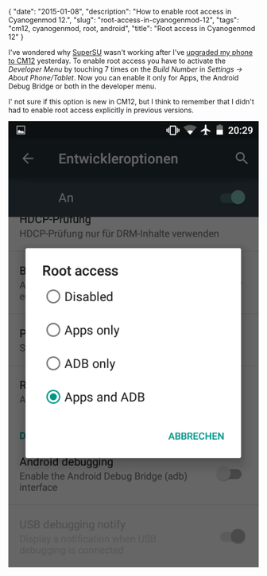 {
    "date": "2015-01-08",
    "description": "How to enable root access in Cyanogenmod 12.",
    "slug": "root-access-in-cyanogenmod-12",
    "tags": "cm12, cyanogenmod, root, android",
    "title": "Root access in Cyanogenmod 12"
}

I've wondered why
[SuperSU](https://play.google.com/store/apps/details?id=eu.chainfire.supersu&hl=de)
wasn't working after I've [upgraded my phone to
CM12](/posts/installing-cyanogenmod-12-android-l-on-htc-one-s-ville/)
yesterday. To enable root access you have to activate the *Developer
Menu* by touching 7 times on the *Build Number* in *Settings → About
Phone/Tablet*. Now you can enable it only for Apps, the Android Debug
Bridge or both in the developer menu.

I' not sure if this option is new in CM12, but I think to remember that
I didn't had to enable root access explicitly in previous versions.

![image](/imgs/cm12-root_access.png)
